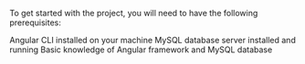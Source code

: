 To get started with the project, you will need to have the following prerequisites:

Angular CLI installed on your machine
MySQL database server installed and running
Basic knowledge of Angular framework and MySQL database